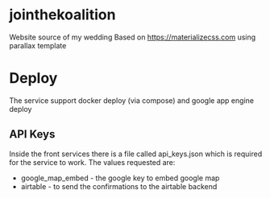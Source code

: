 # jointhekoalition
Website source of my wedding
Based on https://materializecss.com using parallax template

# Deploy
The service support docker deploy (via compose) and google app engine deploy

## API Keys
Inside the front services there is a file called api_keys.json which is required for the service to work.
The values requested are:
* google_map_embed - the google key to embed google map
* airtable - to send the confirmations to the airtable backend
